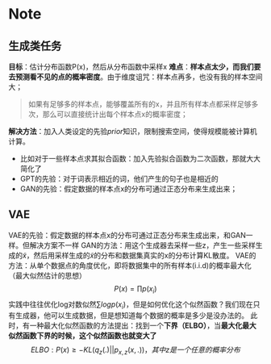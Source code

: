 # Note

## 生成类任务

**目标**：估计分布函数P(x)，然后从分布函数中采样x
**难点**：**样本点太少，而我们要去预测看不见的点的概率密度**。由于维度诅咒：样本点再多，也没有我的样本空间大；
> 如果有足够多的样本点，能够覆盖所有的x，并且所有样本点都采样足够多次，那么可以直接统计出每个样本点x的概率密度；

**解决方法**：加入人类设定的先验$prior$知识，限制搜索空间，使得规模能被计算机计算。

- 比如对于一些样本点求其拟合函数：加入先验拟合函数为二次函数，那就大大简化了
- GPT的先验：对于词表示相近的词，他们产生的句子也是相近的
- GAN的先验：假定数据的样本点x的分布可通过正态分布来生成出来；

## VAE

VAE的先验：假定数据的样本点x的分布可通过正态分布来生成出来，和GAN一样。但解决方案不一样
GAN的方法：用这个生成器去采样一些z，产生一些采样生成的$\tilde{x}$，然后用采样生成的$\tilde{x}$的分布和数据集真实的x的分布计算KL散度。
VAE的方法：从单个数据点的角度优化，即将数据集中的所有样本(i.i.d)的概率最大化（最大似然估计的思想）
$$
P(x) = \prod p(x_i)
$$
实践中往往优化log对数似然$\sum logp(x_i)$，但是如何优化这个似然函数？我们现在只有生成器，他可以生成数据，但是想知道每个数据的概率是多少是没办法的。
此时，有一种最大化似然函数的方法提出：找到一个**下界（ELBO）**，当**最大化最大似然函数下界的时候，这个似然函数也就变大了**
$$
ELBO : P(x) ≥ -KL(q_z(.)||p_{x,z}(x,.))
，其中z是一个任意的概率分布
$$